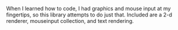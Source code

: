 When I learned how to code, I had graphics and mouse input at my fingertips, so this library attempts to do just that. Included are a 2-d renderer, mouseinput collection, and text rendering.